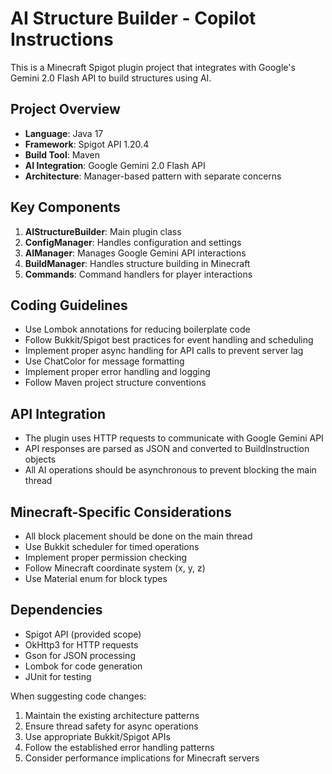 <!-- Use this file to provide workspace-specific custom instructions to Copilot. For more details, visit https://code.visualstudio.com/docs/copilot/copilot-customization#_use-a-githubcopilotinstructionsmd-file -->

# AI Structure Builder - Copilot Instructions

This is a Minecraft Spigot plugin project that integrates with Google's Gemini 2.0 Flash API to build structures using AI.

## Project Overview
- **Language**: Java 17
- **Framework**: Spigot API 1.20.4
- **Build Tool**: Maven
- **AI Integration**: Google Gemini 2.0 Flash API
- **Architecture**: Manager-based pattern with separate concerns

## Key Components
1. **AIStructureBuilder**: Main plugin class
2. **ConfigManager**: Handles configuration and settings
3. **AIManager**: Manages Google Gemini API interactions
4. **BuildManager**: Handles structure building in Minecraft
5. **Commands**: Command handlers for player interactions

## Coding Guidelines
- Use Lombok annotations for reducing boilerplate code
- Follow Bukkit/Spigot best practices for event handling and scheduling
- Implement proper async handling for API calls to prevent server lag
- Use ChatColor for message formatting
- Implement proper error handling and logging
- Follow Maven project structure conventions

## API Integration
- The plugin uses HTTP requests to communicate with Google Gemini API
- API responses are parsed as JSON and converted to BuildInstruction objects
- All AI operations should be asynchronous to prevent blocking the main thread

## Minecraft-Specific Considerations
- All block placement should be done on the main thread
- Use Bukkit scheduler for timed operations
- Implement proper permission checking
- Follow Minecraft coordinate system (x, y, z)
- Use Material enum for block types

## Dependencies
- Spigot API (provided scope)
- OkHttp3 for HTTP requests
- Gson for JSON processing
- Lombok for code generation
- JUnit for testing

When suggesting code changes:
1. Maintain the existing architecture patterns
2. Ensure thread safety for async operations
3. Use appropriate Bukkit/Spigot APIs
4. Follow the established error handling patterns
5. Consider performance implications for Minecraft servers
